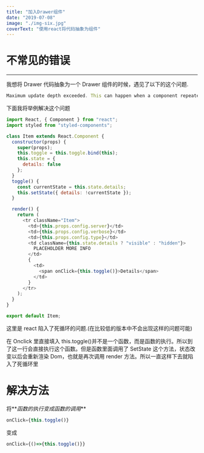 ```yaml
---
title: "加入Drawer组件"
date: "2019-07-08"
image: "./img-six.jpg"
coverText: "使用react将代码抽象为组件"
---
```


# 不常见的错误

---

我想将 Drawer 代码抽象为一个 Drawer 组件的时候，遇见了以下的这个问题.

```js
Maximum update depth exceeded. This can happen when a component repeatedly calls setState inside componentWillUpdate or componentDidUpdate. React limits the number of nested updates to prevent infinite loops.
```

下面我将举例解决这个问题

```js
import React, { Component } from "react";
import styled from "styled-components";

class Item extends React.Component {
  constructor(props) {
    super(props);
    this.toggle = this.toggle.bind(this);
    this.state = {
      details: false
    };
  }
  toggle() {
    const currentState = this.state.details;
    this.setState({ details: !currentState });
  }

  render() {
    return (
      <tr className="Item">
        <td>{this.props.config.server}</td>
        <td>{this.props.config.verbose}</td>
        <td>{this.props.config.type}</td>
        <td className={this.state.details ? "visible" : "hidden"}>
          PLACEHOLDER MORE INFO
        </td>
        {
          <td>
            <span onClick={this.toggle()}>Details</span>
          </td>
        }
      </tr>
    );
  }
}

export default Item;
```

这里是 react 陷入了死循环的问题.(在比较低的版本中不会出现这样的问题可能)

在 Onclick 里直接填入 this.toggle()并不是一个函数，而是函数的执行。所以到了这一行会直接执行这个函数。但是函数里面调用了 SetState 这个方法，状态改变以后会重新渲染 Dom，也就是再次调用 render 方法。所以一直这样下去就陷入了死循环里

# 解决方法

将**_函数的执行变成函数的调用_**

```js
onClick={this.toggle()}
```

变成

```js
onClick={()=>{this.toggle()}}
```
